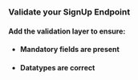 ### Validate your SignUp Endpoint

#### Add the validation layer to ensure:
* #### Mandatory fields are present
* #### Datatypes are correct
